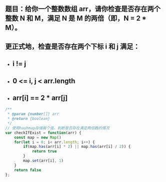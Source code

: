## 题目：给你一个整数数组 arr，请你检查是否存在两个整数 N 和 M，满足 N 是 M 的两倍（即，N = 2 * M）。

## 更正式地，检查是否存在两个下标 i 和 j 满足：

- ## i != j
- ## 0 <= i, j < arr.length
- ## arr[i] == 2 * arr[j]

```js
/**
 * @param {number[]} arr
 * @return {boolean}
 */
// 使用hashmap存储每个值，判断是否存在满足两倍数的情况
var checkIfExist = function(arr) {
    const map = new Map()
    for(let i = 0; i< arr.length; i++) {
        if(map.has(arr[i] * 2) || map.has(arr[i] / 2)) {
            return true
        }
        map.set(arr[i], 1)
    }
    return false
};
```